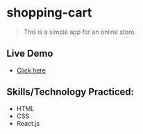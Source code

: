 # shopping-cart
> This is a simple app for an online store.
## Live Demo
- [Click here](https://yamakenth.github.io/shopping-cart/)
## Skills/Technology Practiced:
- HTML
- CSS
- React.js